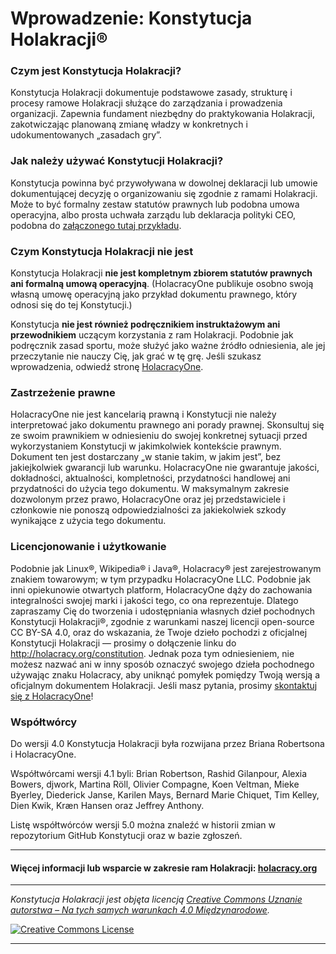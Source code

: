 # Wprowadzenie: Konstytucja Holakracji®

### Czym jest Konstytucja Holakracji?

Konstytucja Holakracji dokumentuje podstawowe zasady, strukturę i procesy ramowe Holakracji służące do zarządzania i prowadzenia organizacji. Zapewnia fundament niezbędny do praktykowania Holakracji, zakotwiczając planowaną zmianę władzy w konkretnych i udokumentowanych „zasadach gry”.

### Jak należy używać Konstytucji Holakracji?
Konstytucja powinna być przywoływana w dowolnej deklaracji lub umowie dokumentującej decyzję o organizowaniu się zgodnie z ramami Holakracji. Może to być formalny zestaw statutów prawnych lub podobna umowa operacyjna, albo prosta uchwała zarządu lub deklaracja polityki CEO, podobna do <a href="https://github.com/holacracyone/Holacracy-Constitution/blob/master/Adoption%20Declaration.md" target="_blank">załączonego tutaj przykładu</a>.

### Czym Konstytucja Holakracji nie jest
Konstytucja Holakracji **nie jest kompletnym zbiorem statutów prawnych ani formalną umową operacyjną**. (HolacracyOne publikuje osobno swoją własną umowę operacyjną jako przykład dokumentu prawnego, który odnosi się do tej Konstytucji.)

Konstytucja **nie jest również podręcznikiem instruktażowym ani przewodnikiem** uczącym korzystania z ram Holakracji. Podobnie jak podręcznik zasad sportu, może służyć jako ważne źródło odniesienia, ale jej przeczytanie nie nauczy Cię, jak grać w tę grę. Jeśli szukasz wprowadzenia, odwiedź stronę <a href="http://holacracy.org" target="_blank">HolacracyOne</a>.

### Zastrzeżenie prawne
HolacracyOne nie jest kancelarią prawną i Konstytucji nie należy interpretować jako dokumentu prawnego ani porady prawnej. Skonsultuj się ze swoim prawnikiem w odniesieniu do swojej konkretnej sytuacji przed wykorzystaniem Konstytucji w jakimkolwiek kontekście prawnym. Dokument ten jest dostarczany „w stanie takim, w jakim jest”, bez jakiejkolwiek gwarancji lub warunku. HolacracyOne nie gwarantuje jakości, dokładności, aktualności, kompletności, przydatności handlowej ani przydatności do użycia tego dokumentu. W maksymalnym zakresie dozwolonym przez prawo, HolacracyOne oraz jej przedstawiciele i członkowie nie ponoszą odpowiedzialności za jakiekolwiek szkody wynikające z użycia tego dokumentu.

### Licencjonowanie i użytkowanie
Podobnie jak Linux®, Wikipedia® i Java®, Holacracy® jest zarejestrowanym znakiem towarowym; w tym przypadku HolacracyOne LLC. Podobnie jak inni opiekunowie otwartych platform, HolacracyOne dąży do zachowania integralności swojej marki i jakości tego, co ona reprezentuje. Dlatego zapraszamy Cię do tworzenia i udostępniania własnych dzieł pochodnych Konstytucji Holakracji®, zgodnie z warunkami naszej licencji open-source CC BY-SA 4.0, oraz do wskazania, że Twoje dzieło pochodzi z oficjalnej Konstytucji Holakracji — prosimy o dołączenie linku do http://holacracy.org/constitution. Jednak poza tym odniesieniem, nie możesz nazwać ani w inny sposób oznaczyć swojego dzieła pochodnego używając znaku Holacracy, aby uniknąć pomyłek pomiędzy Twoją wersją a oficjalnym dokumentem Holakracji. Jeśli masz pytania, prosimy <a href="http://www.holacracy.org/contact/" target="_blank">skontaktuj się z HolacracyOne</a>!

### Współtwórcy
Do wersji 4.0 Konstytucja Holakracji była rozwijana przez Briana Robertsona i HolacracyOne.  

Współtwórcami wersji 4.1 byli: Brian Robertson, Rashid Gilanpour, Alexia Bowers, djwork, Martina Röll, Olivier Compagne, Koen Veltman, Mieke Byerley, Diederick Janse, Karilen Mays, Bernard Marie Chiquet, Tim Kelley, Dien Kwik, Kræn Hansen oraz Jeffrey Anthony.

Listę współtwórców wersji 5.0 można znaleźć w historii zmian w repozytorium GitHub Konstytucji oraz w bazie zgłoszeń.

---

#### Więcej informacji lub wsparcie w zakresie ram Holakracji: <a href="http://holacracy.org" target="_blank">holacracy.org</a>

---

*_Konstytucja Holakracji jest objęta licencją <a rel="license" href="http://creativecommons.org/licenses/by-sa/4.0/">Creative Commons Uznanie autorstwa – Na tych samych warunkach 4.0 Międzynarodowe</a>._*

<a rel="license" href="http://creativecommons.org/licenses/by-sa/4.0/" target="_blank"><img alt="Creative Commons License" style="border-width:0" src="https://i.creativecommons.org/l/by-sa/4.0/88x31.png" /></a> 

---
